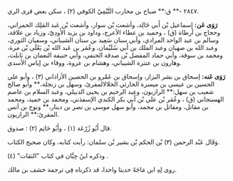 ٢٨٤٧ -** ق:** صباح بن محارب التَّيْمِيّ الكوفي (٢) ، سكن بعض قرى الري.

**رَوَى عَن:** إسماعيل بْن أَبي خَالِد، وأشعث بْن سوار، وأشعث بْن عَبد المَلِك الحمراني، وحجاج بن أرطاة (ق) ، وحميد بن عطاء الأعرج، وداود بن يزيد الأَودِيّ، وزياد بن علاقة، وسالم بن عبد الواحد المرادي، وأبي سنان سَعِيد بن سنان الشيباني، وسفيان الثوري، وعبد الله بن صهبان وعبد الملك بن أَبي سُلَيْمان، وعُمَر بن عَبد الله بْن يَعْلَى بْن مرة، ومحمد بن سوقة، وأبي حماد المفضل بْن صدقة الحنفي، وأبي حنيفة النعمان بن ثابلت، وهارون بن عنترة الشيباني، وهشام بن عروة، ووقاء بن إياس الأسدي.

**رَوَى عَنه:** إسحاق بن بشر البزاز، وإسحاق بن عَمْرو بن الحصين الأزاذاني (٣) ، وأبو علي الحسين بن عيسى بن ميسرة الحارثي الخلالالمقرئ، وسهل بن زنجلة،** وأبو صالح شعيب بن سهل:** الرازيون، وعبد الرحيم بن يحيى الدبيلي، وعبد السلام بن عاصم الهسنجاني (ق) ، وعُمَر بْن علي بْن أَبي بكر الكندي الإسفذني، ومحمد بن حميد، ومحمد بن مقاتل، ومقاتل بن محمد، وأبو سهل موسى بن نصر بن دينار،** ونوح بن أنس المقرئ:** الرازيون.

قال أَبُو زُرْعَة (١) ، وأَبُو حَاتِم (٢) : صدوق.

وَقَال عَبْد الرحمن (٣) بْن الحكم بْن بشير بْن سلمان: رأيت كتابه، وكان صحيح الكتاب.

وذكره ابنُ حِبَّان في كتاب "الثقات" (٤) .

روى لِهِ ابن مَاجَهْ حديثا واحدا، قد ذكرناه فِي ترجمة خشف بن مالك.